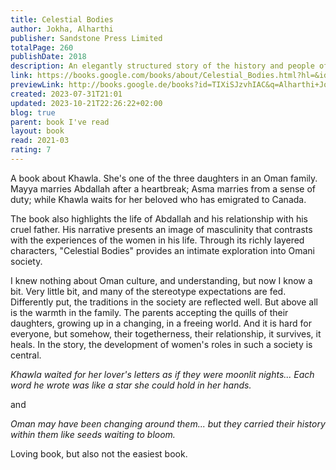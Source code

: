 ```yaml
---
title: Celestial Bodies
author: Jokha, Alharthi
publisher: Sandstone Press Limited
totalPage: 260
publishDate: 2018
description: An elegantly structured story of the history and people of modern Oman told through one family's losses and loves.
link: https://books.google.com/books/about/Celestial_Bodies.html?hl=&id=TIXiSJzvhIAC
previewLink: http://books.google.de/books?id=TIXiSJzvhIAC&q=Alharthi+Jokha,+Celestial+Bodies&dq=Alharthi+Jokha,+Celestial+Bodies&hl=&as_pt=BOOKS&cd=1&source=gbs_api
created: 2023-07-31T21:01
updated: 2023-10-21T22:26:22+02:00
blog: true
parent: book I've read
layout: book
read: 2021-03
rating: 7
---
```


A book about Khawla. She's one of the three daughters in an Oman family. Mayya marries Abdallah after a heartbreak; Asma marries from a sense of duty; while Khawla waits for her beloved who has emigrated to Canada.

The book also highlights the life of Abdallah and his relationship with his cruel father. His narrative presents an image of masculinity that contrasts with the experiences of the women in his life. Through its richly layered characters, "Celestial Bodies" provides an intimate exploration into Omani society.

I knew nothing about Oman culture, and understanding, but now I know a bit. Very little bit, and many of the stereotype expectations are fed. Differently put, the traditions in the society are reflected well. But above all is the warmth in the family. The parents accepting the quills of their daughters, growing up in a changing, in a freeing world. And it is hard for everyone, but somehow, their togetherness, their relationship, it survives, it heals.  In the story, the development of women's roles in such a society is central.

_Khawla waited for her lover's letters as if they were moonlit nights... Each word he wrote was like a star she could hold in her hands._

and

*Oman may have been changing around them... but they carried their history within them like seeds waiting to bloom.*

Loving book, but also not the easiest book.
